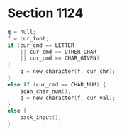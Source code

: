 # Section 1124

```c << Create a character node |q| for the next character, but set |q = null| if problems arise >>=
q = null;
f = cur_font;
if (cur_cmd == LETTER
    || cur_cmd == OTHER_CHAR
    || cur_cmd == CHAR_GIVEN)
{
    q = new_character(f, cur_chr);
}
else if (cur_cmd == CHAR_NUM) {
    scan_char_num();
    q = new_character(f, cur_val);
}
else {
    back_input();
}
```

